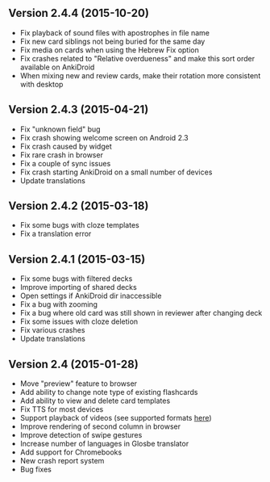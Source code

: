 ## Version 2.4.4 (2015-10-20)
* Fix playback of sound files with apostrophes in file name
* Fix new card siblings not being buried for the same day
* Fix media on cards when using the Hebrew Fix option
* Fix crashes related to "Relative overdueness" and make this sort order available on AnkiDroid
* When mixing new and review cards, make their rotation more consistent with desktop

## Version 2.4.3 (2015-04-21)
* Fix "unknown field" bug
* Fix crash showing welcome screen on Android 2.3
* Fix crash caused by widget
* Fix rare crash in browser
* Fix a couple of sync issues
* Fix crash starting AnkiDroid on a small number of devices
* Update translations

## Version 2.4.2 (2015-03-18)
* Fix some bugs with cloze templates
* Fix a translation error

## Version 2.4.1 (2015-03-15)
* Fix some bugs with filtered decks
* Improve importing of shared decks
* Open settings if AnkiDroid dir inaccessible
* Fix a bug with zooming
* Fix a bug where old card was still shown in reviewer after changing deck
* Fix some issues with cloze deletion
* Fix various crashes
* Update translations

## Version 2.4 (2015-01-28)
 * Move "preview" feature to browser
 * Add ability to change note type of existing flashcards
 * Add ability to view and delete card templates
 * Fix TTS for most devices
 * Support playback of videos (see supported formats [here](http://developer.android.com/guide/appendix/media-formats.html))
 * Improve rendering of second column in browser
 * Improve detection of swipe gestures
 * Increase number of languages in Glosbe translator
 * Add support for Chromebooks
 * New crash report system
 * Bug fixes
